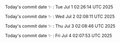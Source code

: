 Today's commit date ✨ : Tue Jul 1 02:26:14 UTC 2025 

Today's commit date ✨ : Wed Jul 2 02:08:11 UTC 2025 

Today's commit date ✨ : Thu Jul 3 02:08:46 UTC 2025 

Today's commit date ✨ : Fri Jul 4 02:07:53 UTC 2025 

